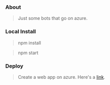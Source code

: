 ### About

> Just some bots that go on azure.

### Local Install

> npm install

> npm start

### Deploy

> Create a web app on azure.  Here's a [link](https://blogs.msdn.microsoft.com/sarahsays/2015/08/31/building-your-first-node-js-app-and-publishing-to-azure/).
